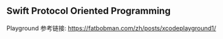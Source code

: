 ## Swift Protocol Oriented Programming
Playground 参考链接: https://fatbobman.com/zh/posts/xcodeplayground1/
